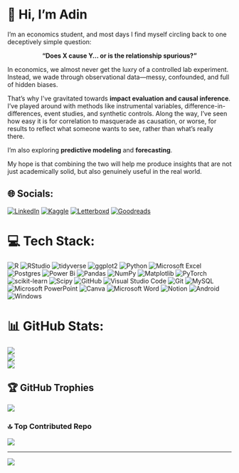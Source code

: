 # 💫 Hi, I’m Adin

I’m an economics student, and most days I find myself circling back to one deceptively simple question:

<p align="center"><strong>“Does X cause Y… or is the relationship spurious?”</strong></p>

In economics, we almost never get the luxry of a controlled lab experiment. Instead, we wade through observational data—messy, confounded, and full of hidden biases.

That’s why I've gravitated towards  **impact evaluation and causal inference**. I’ve played around with methods like instrumental variables, difference-in-differences, event studies, and synthetic controls. Along the way, I’ve seen how easy it is for correlation to masquerade as causation, or worse, for results to reflect what someone wants to see, rather than what’s really there.

I’m also exploring **predictive modeling** and **forecasting**. 

My hope is that combining the two will help me produce insights that are not just academically solid, but also genuinely useful in the real world.

## 🌐 Socials:
[![LinkedIn](https://img.shields.io/badge/linkedin-%230077B5.svg?style=for-the-badge&logo=linkedin&logoColor=white)](https://www.linkedin.com/in/adinramaadin/) [![Kaggle](https://img.shields.io/badge/Kaggle-035a7d?style=for-the-badge&logo=kaggle&logoColor=white)](https://www.kaggle.com/farhanadityaramadhan) [![Letterboxd](https://img.shields.io/badge/letterboxd-%23000000.svg?style=for-the-badge&logo=letterboxd&logoColor=white)](https://letterboxd.com/adinramaadin/) [![Goodreads](https://img.shields.io/badge/Goodreads-F3F1EA?style=for-the-badge&logo=goodreads&logoColor=372213)](https://www.goodreads.com/user/show/165427313-adin-ramadhan) 


# 💻 Tech Stack:
![R](https://img.shields.io/badge/R-%23276DC3.svg?style=for-the-badge&logo=r&logoColor=white) ![RStudio](https://img.shields.io/badge/RStudio-75AADB.svg?style=for-the-badge&logo=rstudio&logoColor=white) ![tidyverse](https://img.shields.io/badge/tidyverse-%2301A2AC.svg?style=for-the-badge&logo=tidyverse&logoColor=white) ![ggplot2](https://img.shields.io/badge/ggplot2-%23EF553B.svg?style=for-the-badge&logo=ggplot2&logoColor=white) ![Python](https://img.shields.io/badge/python-3670A0?style=for-the-badge&logo=python&logoColor=ffdd54) ![Microsoft Excel](https://img.shields.io/badge/Microsoft_Excel-217346?style=for-the-badge&logo=microsoft-excel&logoColor=white) ![Postgres](https://img.shields.io/badge/postgres-%23316192.svg?style=for-the-badge&logo=postgresql&logoColor=white) ![Power Bi](https://img.shields.io/badge/power_bi-F2C811?style=for-the-badge&logo=powerbi&logoColor=black) ![Pandas](https://img.shields.io/badge/pandas-%23150458.svg?style=for-the-badge&logo=pandas&logoColor=white) ![NumPy](https://img.shields.io/badge/numpy-%23013243.svg?style=for-the-badge&logo=numpy&logoColor=white) ![Matplotlib](https://img.shields.io/badge/Matplotlib-%23ffffff.svg?style=for-the-badge&logo=Matplotlib&logoColor=black) ![PyTorch](https://img.shields.io/badge/PyTorch-%23EE4C2C.svg?style=for-the-badge&logo=PyTorch&logoColor=white) ![scikit-learn](https://img.shields.io/badge/scikit--learn-%23F7931E.svg?style=for-the-badge&logo=scikit-learn&logoColor=white) ![Scipy](https://img.shields.io/badge/SciPy-%230C55A5.svg?style=for-the-badge&logo=scipy&logoColor=%white) ![GitHub](https://img.shields.io/badge/github-%23121011.svg?style=for-the-badge&logo=github&logoColor=white) ![Visual Studio Code](https://img.shields.io/badge/Visual%20Studio%20Code-0078d7.svg?style=for-the-badge&logo=visual-studio-code&logoColor=white) ![Git](https://img.shields.io/badge/git-%23F05033.svg?style=for-the-badge&logo=git&logoColor=white) ![MySQL](https://img.shields.io/badge/mysql-4479A1.svg?style=for-the-badge&logo=mysql&logoColor=white) ![Microsoft PowerPoint](https://img.shields.io/badge/Microsoft_PowerPoint-B7472A?style=for-the-badge&logo=microsoft-powerpoint&logoColor=white) ![Canva](https://img.shields.io/badge/Canva-%2300C4CC.svg?style=for-the-badge&logo=Canva&logoColor=white) ![Microsoft Word](https://img.shields.io/badge/Microsoft_Word-2B579A?style=for-the-badge&logo=microsoft-word&logoColor=white) ![Notion](https://img.shields.io/badge/Notion-%23000000.svg?style=for-the-badge&logo=notion&logoColor=white) ![Android](https://img.shields.io/badge/Android-3DDC84?style=for-the-badge&logo=android&logoColor=white) ![Windows](https://img.shields.io/badge/Windows-0078D6?style=for-the-badge&logo=windows&logoColor=white)
# 📊 GitHub Stats:
![](https://github-readme-stats.vercel.app/api?username=adinramaadin&theme=dark&hide_border=false&include_all_commits=true&count_private=true)<br/>
![](https://github-readme-streak-stats.herokuapp.com/?user=adinramaadin&theme=dark&hide_border=false)<br/>
![](https://github-readme-stats.vercel.app/api/top-langs/?username=adinramaadin&theme=dark&hide_border=false&include_all_commits=true&count_private=true&layout=compact)

## 🏆 GitHub Trophies
![](https://github-profile-trophy.vercel.app/?username=adinramaadin&theme=radical&no-frame=false&no-bg=false&margin-w=4)

### 🔝 Top Contributed Repo
![](https://github-contributor-stats.vercel.app/api?username=adinramaadin&limit=5&theme=dark&combine_all_yearly_contributions=true)

---
[![](https://visitcount.itsvg.in/api?id=adinramaadin&icon=0&color=0)](https://visitcount.itsvg.in)

<!-- Proudly created with GPRM ( https://gprm.itsvg.in ) -->

